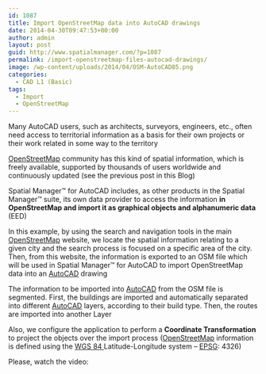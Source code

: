 ```yaml
---
id: 1087
title: Import OpenStreetMap data into AutoCAD drawings
date: 2014-04-30T09:47:53+00:00
author: admin
layout: post
guid: http://www.spatialmanager.com/?p=1087
permalink: /import-openstreetmap-files-autocad-drawings/
image: /wp-content/uploads/2014/04/OSM-AutoCAD85.png
categories:
  - CAD L1 (Basic)
tags:
  - Import
  - OpenStreetMap
---
```

Many AutoCAD users, such as architects, surveyors, engineers, etc., often need access to territorial information as a basis for their own projects or their work related in some way to the territory <!--more-->

<a title="OpenStreetMap main website" href="http://www.openstreetmap.org" target="_blank" rel="nofollow">OpenStreetMap</a> community has this kind of spatial information, which is freely available, supported by thousands of users worldwide and continuously updated (see the previous post in this Blog)

Spatial Manager™ for AutoCAD includes, as other products in the Spatial Manager™ suite, its own data provider to access the information **in OpenStreetMap and import it as graphical objects and alphanumeric data** (EED)

In this example, by using the search and navigation tools in the main <a title="OpenStreetMap main website" href="http://www.openstreetmap.org" target="_blank" rel="nofollow">OpenStreetMap</a> website, we locate the spatial information relating to a given city and the search process is focused on a specific area of the city. Then, from this website, the information is exported to an OSM file which will be used in Spatial Manager™ for AutoCAD to import OpenStreetMap data into an <a title="AutoCAD web page" href="http://www.autodesk.com/products/autodesk-autocad/overview" target="_blank" rel="nofollow">AutoCAD</a> drawing

The information to be imported into <a title="AutoCAD web page" href="http://www.autodesk.com/products/autodesk-autocad/overview" target="_blank" rel="nofollow">AutoCAD</a> from the OSM file is segmented. First, the buildings are imported and automatically separated into different <a title="AutoCAD web page" href="http://www.autodesk.com/products/autodesk-autocad/overview" target="_blank" rel="nofollow">AutoCAD</a> layers, according to their build type. Then, the routes are imported into another Layer

Also, we configure the application to perform a **Coordinate Transformation** to project the objects over the import process (<a title="OpenStreetMap main website" href="http://www.openstreetmap.org" target="_blank" rel="nofollow">OpenStreetMap</a> information is defined using the <a title="World Geodetic System" href="http://en.wikipedia.org/wiki/WGS_84" target="_blank" rel="nofollow">WGS 84 </a>Latitude-Longitude system &#8211; <a title="EPSG Geodetic Parameter Dataset" href="http://www.epsg-registry.org/" target="_blank" rel="nofollow">EPSG</a>: 4326)

Please, watch the video: